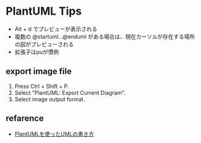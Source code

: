 # PlantUML Tips

- Alt + d でプレビューが表示される
- 複数の @startuml...@enduml がある場合は、現在カーソルが存在する場所の図がプレビューされる
- 拡張子はpuが慣例

## export image file

1. Press Ctrl + Shift + P.
2. Select "PlantUML: Export Current Diagram".
3. Select image output format.

## refarence

- [PlantUMLを使ったUMLの書き方](http://plantuml.com/ja/guide)
